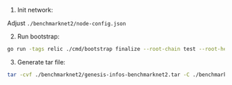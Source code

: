1. Init network:

Adjust `./benchmarknet2/node-config.json`

2. Run bootstrap:

```sh
go run -tags relic ./cmd/bootstrap finalize --root-chain test --root-height 0 --root-parent 0000000000000000000000000000000000000000000000000000000000000000 --root-commit 0000000000000000000000000000000000000000000000000000000000000000 --config ./benchmarknet2/node-config.json -o ./benchmarknet2/bootstrap --fast-kg --partner-dir ./benchmarknet2/partner-nodes --partner-stakes ./benchmarknet2/partner-stakes.json --collection-clusters 1
```

3. Generate tar file:

```sh
tar -cvf ./benchmarknet2/genesis-infos-benchmarknet2.tar -C ./benchmarknet2/bootstrap .
```
